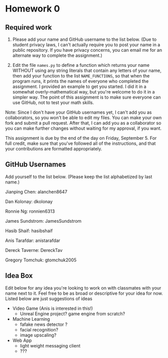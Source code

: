 # Homework 0

## Required work

1. Please add your name and GitHub username to the list below. (Due to student privacy laws, I can't actually require you to post your name in a public repository. If you have privacy concerns, you can email me for an alternate way to complete the assignment.)

2. Edit the file `names.py` to define a function which returns your name WITHOUT using any string literals that contain any letters of your name, then add your function to the list `NAME_FUNCTIONS`, so that when the program runs, it prints the names of everyone who completed the assignment. I provided an example to get you started. I did it in a somewhat overly-mathematical way, but you're welcome to do it in a simpler way. The point of this assignment is to make sure everyone can use GitHub, not to test your math skills.

Note: Since I don't have your GitHub usernames yet, I can't add you as collaborators, so you won't be able to edit my files. You can make your own fork and submit a pull request. After that, I can add you as a collaborator so you can make further changes without waiting for my approval, if you want.

This assignment is due by the end of the day on Friday, September 5. For full credit, make sure that you've followed all of the instructions, and that your contributions are formatted appropriately.

## GitHub Usernames

Add yourself to the list below. (Please keep the list alphabetized by last name.)

Jianping Chen: alanchen8647

Dan Kolonay: dkolonay

Ronnie Ng: ronnien6313

James Sundstrom: JamesSundstrom

Hasib Shaif: hasibshaif

Anis Tarafdar: anistarafdar

Dereck Taverne: DereckTav

Gregory Tomchuk: gtomchuk2005


## Idea Box

Edit below for any idea you're looking to work on with classmates with your name next to it. Feel free to be as broad or descriptive for your idea for now. Listed below are just suggestions of ideas

- Video Game (Anis is interested in this!)
    - Unreal Engine project?
      game engine from scratch?
- Machine Learning
    - fafake news detector ?
    - facial recognition?
    - image upscaling?
- Web App
    - light weight messaging client
    - ???

